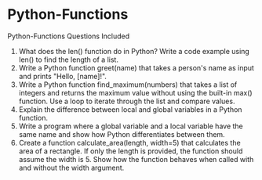 # Python-Functions

Python-Functions  Questions Included 
1. What does the len() function do in Python? Write a code example using len() to find the length of a list. 
2. Write a Python function greet(name) that takes a person's name as input and prints "Hello, [name]!".
3. Write a Python function find_maximum(numbers) that takes a list of integers and returns the maximum value without using the built-in max() function. Use a loop to iterate through the list and compare values. 
4. Explain the difference between local and global variables in a Python function. 
5. Write a program where a global variable and a local variable have the same name and show how Python differentiates between them. 
6. Create a function calculate_area(length, width=5) that calculates the area of a rectangle. If only the length is provided, the function should assume the width is 5. Show how the function behaves when called with and without the width argument. 

